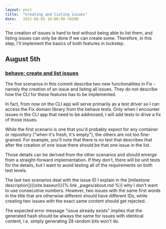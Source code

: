 ```yaml
---
layout: post
title:  "Creating and listing issues"
date:   2021-08-05 18:00:00 +0200
---
```


The creation of issues is hard to test without being able to list them, and listing issues can only be done if we can create some.
Therefore, in this step, I'll implement the basics of both features in lockstep.
<!--more-->

## August 5th
### [behave: create and list issues](https://github.com/arnemertz/fix/commit/067e814d65c9882eed110429520648223cc56b2c)

The five scenarios in this commit describe two new functionalities in Fix - namely the creation of an issue and listing all issues.
They do not describe how the CLI for these features has to be implemented.

In fact, from now on the CLI app will serve primarily as a test driver so I can access the Fix domain library from the behave tests.
Only when I encounter issues in the CLI app that need to be addressed, I will add tests to drive a fix of those issues.

While the first scenario is one that you'd probably expect for any container or repository ("when it's fresh, it's empty"), the others are not too fine-grained.
For example, you'll note that there is no test that describes that after the creation of one issue there should be that one issue in the list.

Those details can be derived from the other scenarios and should emerge from a straight-forward implementation.
If they don't, there will be unit tests for the details, but I want to avoid testing all of the requirements on both test levels.

The last two scenarios deal with the issue ID I explain in the [milestone description]({{site.baseurl}}{% link _pages/about.md %}) why I don't want to use consecutive numbers.
However, two issues with the same first words in the title that are otherwise different should have different IDs, while creating two issues with the exact same content should get rejected.

The expected error message "issue already exists" implies that the generated hash should be always the same for issues with identical content, i.e. simply generating 28 random bits won't do.
